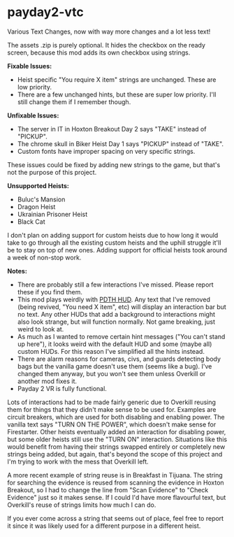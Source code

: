 # payday2-vtc
Various Text Changes, now with way more changes and a lot less text!

The assets .zip is purely optional. It hides the checkbox on the ready screen, because this mod adds its own checkbox using strings.

**Fixable Issues:**
- Heist specific "You require X item" strings are unchanged. These are low priority.
- There are a few unchanged hints, but these are super low priority. I'll still change them if I remember though.

**Unfixable Issues:**
- The server in IT in Hoxton Breakout Day 2 says "TAKE" instead of "PICKUP".
- The chrome skull in Biker Heist Day 1 says "PICKUP" instead of "TAKE".
- Custom fonts have improper spacing on very specific strings.

These issues could be fixed by adding new strings to the game, but that's not the purpose of this project.

**Unsupported Heists:**
- Buluc's Mansion
- Dragon Heist
- Ukrainian Prisoner Heist
- Black Cat

I don't plan on adding support for custom heists due to how long it would take to go through all the existing custom heists and the uphill struggle it'll be to stay on top of new ones. Adding support for official heists took around a week of non-stop work.

**Notes:**
- There are probably still a few interactions I've missed. Please report these if you find them.
- This mod plays weirdly with [PDTH HUD](https://modworkshop.net/mod/19900). Any text that I've removed (being revived, "You need X item", etc) will display an interaction bar but no text. Any other HUDs that add a background to interactions might also look strange, but will function normally. Not game breaking, just weird to look at.
- As much as I wanted to remove certain hint messages ("You can't stand up here"), it looks weird with the default HUD and some (maybe all) custom HUDs. For this reason I've simplified all the hints instead.
- There are alarm reasons for cameras, civs, and guards detecting body bags but the vanilla game doesn't use them (seems like a bug). I've changed them anyway, but you won't see them unless Overkill or another mod fixes it.
- Payday 2 VR is fully functional.

Lots of interactions had to be made fairly generic due to Overkill reusing them for things that they didn't make sense to be used for. Examples are circuit breakers, which are used for both disabling and enabling power. The vanilla text says "TURN ON THE POWER", which doesn't make sense for Firestarter. Other heists eventually added an interaction for disabling power, but some older heists still use the "TURN ON" interaction. Situations like this would benefit from having their strings swapped entirely or completely new strings being added, but again, that's beyond the scope of this project and I'm trying to work with the mess that Overkill left.

A more recent example of string reuse is in Breakfast in Tijuana. The string for searching the evidence is reused from scanning the evidence in Hoxton Breakout, so I had to change the line from "Scan Evidence" to "Check Evidence" just so it makes sense. If I could I'd have more flavourful text, but Overkill's reuse of strings limits how much I can do.

If you ever come across a string that seems out of place, feel free to report it since it was likely used for a different purpose in a different heist.
